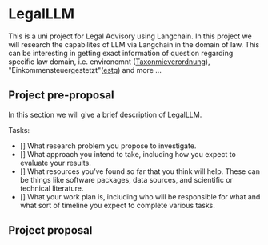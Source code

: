 # LegalLLM
This is a uni project for Legal Advisory using Langchain. In this project we will research the capabilites of LLM via Langchain in the domain
of law. This can be interesting in getting exact information of question regarding specific law domain, i.e. environemnt ([Taxonmieverordnung](https://de.wikipedia.org/wiki/Verordnung_(EU)_2020/852_(Taxonomieverordnung))), "Einkommensteuergestetzt"([estg](https://www.gesetze-im-internet.de/estg/)) and more ...


## Project pre-proposal
In this section we will give a brief description of LegalLLM.

Tasks:
- [] What research problem you propose to investigate.
- [] What approach you intend to take, including how you expect to evaluate your results.
- [] What resources you’ve found so far that you think will help. These can be things like software packages, data sources, and scientific or technical literature.
- [] What your work plan is, including who will be responsible for what and what sort of timeline you expect to complete various tasks.




## Project proposal

